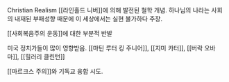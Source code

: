 Christian Realism
[[라인홀드 니버]]에 의해 발전된 철학 개념.
하나님의 나라는 사회의 내재된 부패성향 때문에 이 세상에서는 실현 불가하다 주장.


[[사회복음주의 운동]]에 대한 부분적 반발


미국 정치가들이 많이 영향받음. 
[[마틴 루터 킹 주니어]], [[지미 카터]], [[버락 오바마]], [[힐러리 클린턴]]

[[마르크스 주의]]와 기독교 융합 시도. 